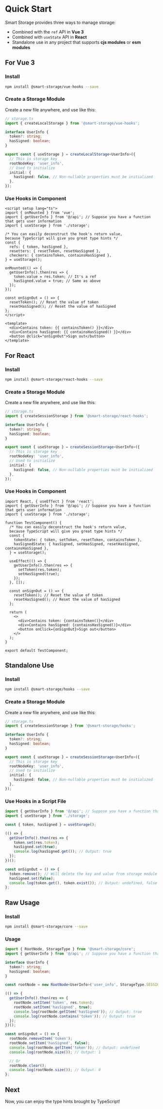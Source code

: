 # Quick Start

Smart Storage provides three ways to manage storage:

- Combined with the `ref` API in **Vue 3**
- Combined with `useState` API in **React**
- Standalone use in any project that supports **cjs modules** or **esm modules**

## For Vue 3

### Install

```sh
npm install @smart-storage/vue-hooks --save
```

### Create a Storage Module

Create a new file anywhere, and use like this:

```ts
// storage.ts
import { createLocalStorage } from '@smart-storage/vue-hooks';

interface UserInfo {
  token?: string;
  hasSigned: boolean;
}

export const { useStorage } = createLocalStorage<UserInfo>({
  // This is storage key
  rootNodeKey: 'user_info',
  // Used to initialize
  initial: {
    hasSigned: false, // Non-nullable properties must be initialized
  },
});
```

### Use Hooks in Component

```vue
<script setup lang="ts">
import { onMounted } from 'vue';
import { getUserInfo } from '@/api'; // Suppose you have a function that gets user information
import { useStorage } from './storage';

/* You can easily deconstruct the hook's return value,
because TypeScript will give you great type hints */
const {
  refs: { token, hasSigned },
  resetters: { resetToken, resetHasSigned },
  checkers: { containsToken, containsHasSigned },
} = useStorage();

onMounted(() => {
  getUserInfo().then(res => {
    token.value = res.token; // It's a ref
    hasSigned.value = true; // Same as above
  });
});

const onSignOut = () => {
  resetToken(); // Reset the value of token
  resetHasSigned(); // Reset the value of hasSigned
};
</script>

<template>
  <div>Contains token: {{ containsToken() }}</div>
  <div>Contains hasSigned: {{ containsHasSigned() }}</div>
  <button @click="onSignOut">Sign out</button>
</template>
```

## For React

### Install

```sh
npm install @smart-storage/react-hooks --save
```

### Create a Storage Module

Create a new file anywhere, and use like this:

```ts
// storage.ts
import { createSessionStorage } from '@smart-storage/react-hooks';

interface UserInfo {
  token?: string;
  hasSigned: boolean;
}

export const { useStorage } = createSessionStorage<UserInfo>({
  // This is storage key
  rootNodeKey: 'user_info',
  // Used to initialize
  initial: {
    hasSigned: false, // Non-nullable properties must be initialized
  },
});
```

### Use Hooks in Component

```tsx
import React, { useEffect } from 'react';
import { getUserInfo } from '@/api'; // Suppose you have a function that gets user information
import { useStorage } from './storage';

function TestComponent() {
  /* You can easily deconstruct the hook's return value,
  because TypeScript will give you great type hints */
  const {
    tokenState: { token, setToken, resetToken, containsToken },
    hasSignedState: { hasSigned, setHasSigned, resetHasSigned, containsHasSigned },
  } = useStorage();

  useEffect(() => {
    getUserInfo().then(res => {
      setToken(res.token);
      setHasSigned(true);
    });
  }, []);

  const onSignOut = () => {
    resetToken(); // Reset the value of token
    resetHasSigned(); // Reset the value of hasSigned
  };

  return (
    <>
      <div>Contains token: {containsToken()}</div>
      <div>Contains hasSigned: {containsHasSigned()}</div>
      <button onClick={onSignOut}>Sign out</button>
    </>
  );
}

export default TestComponent;
```

## Standalone Use

### Install

```sh
npm install @smart-storage/hooks --save
```

### Create a Storage Module

Create a new file anywhere, and use like this:

```ts
// storage.ts
import { createSessionStorage } from '@smart-storage/hooks';

interface UserInfo {
  token?: string;
  hasSigned: boolean;
}

export const { useStorage } = createSessionStorage<UserInfo>({
  // This is storage key
  rootNodeKey: 'user_info',
  // Used to initialize
  initial: {
    hasSigned: false, // Non-nullable properties must be initialized
  },
});
```

### Use Hooks in a Script File

```ts
import { getUserInfo } from '@/api'; // Suppose you have a function that gets user information
import { useStorage } from './storage';

const { token, hasSigned } = useStorage();

(() => {
  getUserInfo().then(res => {
    token.set(res.token);
    hasSigned.set(true);
    console.log(hasSigned.get()); // Output: true
  });
})();

const onSignOut = () => {
  token.remove(); // Will delete the key and value from storage module
  hasSigned.set(false);
  console.log(token.get(), token.exist()); // Output: undefined, false
};
```

## Raw Usage

### Install

```sh
npm install @smart-storage/core --save
```

### Usage

```ts
import { RootNode, StorageType } from '@smart-storage/core';
import { getUserInfo } from '@/api'; // Suppose you have a function that gets user information

interface UserInfo {
  token?: string;
  hasSigned: boolean;
}

const rootNode = new RootNode<UserInfo>('user_info', StorageType.SESSION);

(() => {
  getUserInfo().then(res => {
    rootNode.setItem('token', res.token);
    rootNode.setItem('hasSigned', true);
    console.log(rootNode.getItem('hasSigned')); // Output: true
    console.log(rootNode.contains('token')); // Output: true
  });
})();

const onSignOut = () => {
  rootNode.removeItem('token');
  rootNode.setItem('hasSigned', false);
  console.log(rootNode.getItem('token')); // Output: undefined
  console.log(rootNode.size()); // Output: 1

  // Or
  rootNode.clear();
  console.log(rootNode.size()); // Output: 0
};
```

## Next

Now, you can enjoy the type hints brought by TypeScript!
